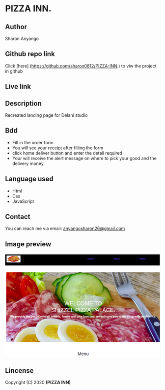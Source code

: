 # PIZZA INN.
## Author
Sharon Anyango
## Github repo link
Click [here] (https://github.com/sharon0812/PIZZA-INN.) to viw the project in github
## Live link

## Description
Recreated landing page for  Delani studio
## Bdd
* Fill in the order form.
* You will see your receipt after filling the form
* click home deliver button and enter the detail required
* Your will receive the alert message on where to pick your good and the delivery money.
## Language used
* Html
* Css
* JavaScript
## Contact
You can reach me via email:
anyangosharon26@gmail.com
## Image preview
![Landing page](images/screen.png)
## Lincense
Copyright (C) 2020 **(PIZZA INN)**